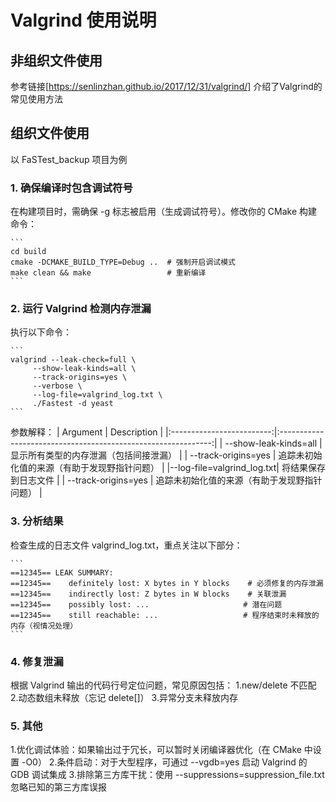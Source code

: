 # Valgrind 使用说明

## 非组织文件使用
   参考链接[https://senlinzhan.github.io/2017/12/31/valgrind/]
   介绍了Valgrind的常见使用方法

## 组织文件使用
   以 FaSTest_backup 项目为例
   
### 1. 确保编译时包含调试符号
在构建项目时，需确保 -g 标志被启用（生成调试符号）。修改你的 CMake 构建命令：

    ```
    cd build
    cmake -DCMAKE_BUILD_TYPE=Debug ..  # 强制开启调试模式
    make clean && make                 # 重新编译
    ```

### 2. 运行 Valgrind 检测内存泄漏
执行以下命令：

    ```
    valgrind --leak-check=full \
         --show-leak-kinds=all \
         --track-origins=yes \
         --verbose \
         --log-file=valgrind_log.txt \
         ./Fastest -d yeast
    ```


参数解释：
|         Argument          |                          Description                          |
|:-------------------------:|:-------------------------------------------------------------:|
|  --show-leak-kinds=all    |                显示所有类型的内存泄漏（包括间接泄漏）               |
|   --track-origins=yes     |                追踪未初始化值的来源（有助于发现野指针问题）          |
|--log-file=valgrind_log.txt|                将结果保存到日志文件                              |
|   --track-origins=yes     |                追踪未初始化值的来源（有助于发现野指针问题）          |

    

### 3. 分析结果
检查生成的日志文件 valgrind_log.txt，重点关注以下部分：

    ```
    ==12345== LEAK SUMMARY:
    ==12345==    definitely lost: X bytes in Y blocks    # 必须修复的内存泄漏
    ==12345==    indirectly lost: Z bytes in W blocks    # 关联泄漏
    ==12345==    possibly lost: ...                     # 潜在问题
    ==12345==    still reachable: ...                   # 程序结束时未释放的内存（视情况处理）
    ```

### 4. 修复泄漏

根据 Valgrind 输出的代码行号定位问题，常见原因包括：
1.new/delete 不匹配
2.动态数组未释放（忘记 delete[]）
3.异常分支未释放内存

### 5. 其他

1.优化调试体验：如果输出过于冗长，可以暂时关闭编译器优化（在 CMake 中设置 -O0）
2.条件启动：对于大型程序，可通过 --vgdb=yes 启动 Valgrind 的 GDB 调试集成
3.排除第三方库干扰：使用 --suppressions=suppression_file.txt 忽略已知的第三方库误报
